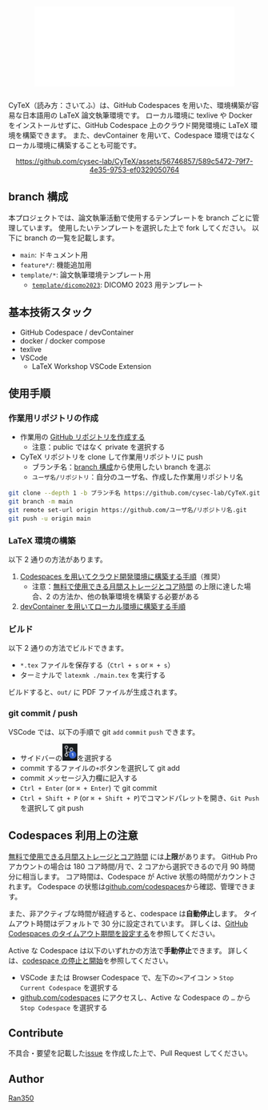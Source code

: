 <div align="center">

# ![CyTeX](image/CyTeX.svg)

</div>


CyTeX（読み方：さいてふ）は、GitHub Codespaces を用いた、環境構築が容易な日本語用の LaTeX 論文執筆環境です。
ローカル環境に texlive や Docker をインストールせずに、GitHub Codespace 上のクラウド開発環境に LaTeX 環境を構築できます。
また、devContainer を用いて、Codespace 環境ではなくローカル環境に構築することも可能です。

<div align="center">
  
https://github.com/cysec-lab/CyTeX/assets/56746857/589c5472-79f7-4e35-9753-ef0329050764

</div>

## branch 構成

本プロジェクトでは、論文執筆活動で使用するテンプレートを branch ごとに管理しています。
使用したいテンプレートを選択した上で fork してください。
以下に branch の一覧を記載します。

- `main`: ドキュメント用
- `feature*/`: 機能追加用
- `template/*`: 論文執筆環境テンプレート用
  - [`template/dicomo2023`](https://github.com/cysec-lab/CyTeX/tree/template/dicomo2023): DICOMO 2023 用テンプレート

## 基本技術スタック

- GitHub Codespace / devContainer
- docker / docker compose
- texlive
- VSCode
  - LaTeX Workshop VSCode Extension

## 使用手順

### 作業用リポジトリの作成

- 作業用の [GitHub リポジトリを作成する](https://docs.github.com/ja/get-started/quickstart/create-a-repo)
  - 注意：public ではなく private を選択する
- CyTeX リポジトリを clone して作業用リポジトリに push
  - ブランチ名：[branch 構成](README.md#branch-構成)から使用したい branch を選ぶ
  - `ユーザ名/リポジトリ`：自分のユーザ名、作成した作業用リポジトリ名

```sh
git clone --depth 1 -b ブランチ名 https://github.com/cysec-lab/CyTeX.git
git branch -m main
git remote set-url origin https://github.com/ユーザ名/リポジトリ名.git
git push -u origin main
```

### LaTeX 環境の構築

以下 2 通りの方法があります。

1. [Codespaces を用いてクラウド開発環境に構築する手順](how_to_use_codespace.md)（推奨）
   - 注意：[無料で使用できる月間ストレージとコア時間](https://docs.github.com/ja/billing/managing-billing-for-github-codespaces/about-billing-for-github-codespaces#monthly-included-storage-and-core-hours-for-personal-accounts) の上限に達した場合、2 の方法か、他の執筆環境を構築する必要がある
2. [devContainer を用いてローカル環境に構築する手順](how_to_use_devContainer.md)

### ビルド

以下 2 通りの方法でビルドできます。

- `*.tex` ファイルを保存する（`Ctrl + s` or `⌘ + s`）
- ターミナルで `latexmk ./main.tex` を実行する

ビルドすると、`out/` に PDF ファイルが生成されます。

### git commit / push

VSCode では、以下の手順で git `add` `commit` `push` できます。

- サイドバーの<img width="30px" src="image/vscode-git-icon.png"/>を選択する
- commit するファイルの`+`ボタンを選択して git add
- commit メッセージ入力欄に記入する
- `Ctrl + Enter` (or `⌘ + Enter`) で git commit
- `Ctrl + Shift + P` (or `⌘ + Shift + P`)でコマンドパレットを開き、`Git Push`を選択して git push

## Codespaces 利用上の注意

[無料で使用できる月間ストレージとコア時間](https://docs.github.com/ja/billing/managing-billing-for-github-codespaces/about-billing-for-github-codespaces#monthly-included-storage-and-core-hours-for-personal-accounts) には**上限**があります。
GitHub Pro アカウントの場合は 180 コア時間/月で、2 コアから選択できるので月 90 時間分に相当します。
コア時間は、Codespace が Active 状態の時間がカウントされます。
Codespace の状態は[github.com/codespaces](https://github.com/codespaces)から確認、管理できます。

また、非アクティブな時間が経過すると、codespace は**自動停止**します。
タイムアウト時間はデフォルトで 30 分に設定されています。
詳しくは、[GitHub Codespaces のタイムアウト期間を設定する](https://docs.github.com/ja/codespaces/customizing-your-codespace/setting-your-timeout-period-for-github-codespaces?tool=webui)を参照してください。

Active な Codespace は以下のいずれかの方法で**手動停止**できます。
詳しくは、[codespace の停止と開始](https://docs.github.com/ja/codespaces/developing-in-codespaces/stopping-and-starting-a-codespace)を参照してください。

- VSCode または Browser Codespace で、左下の`><`アイコン > `Stop Current Codespace` を選択する
- [github.com/codespaces](https://github.com/codespaces) にアクセスし、Active な Codespace の `…` から `Stop Codespace` を選択する

## Contribute

不具合・要望を記載した[issue](https://github.com/cysec-lab/CyTeX/issues) を作成した上で、Pull Request してください。

## Author

[Ran350](https://github.com/Ran350/)
